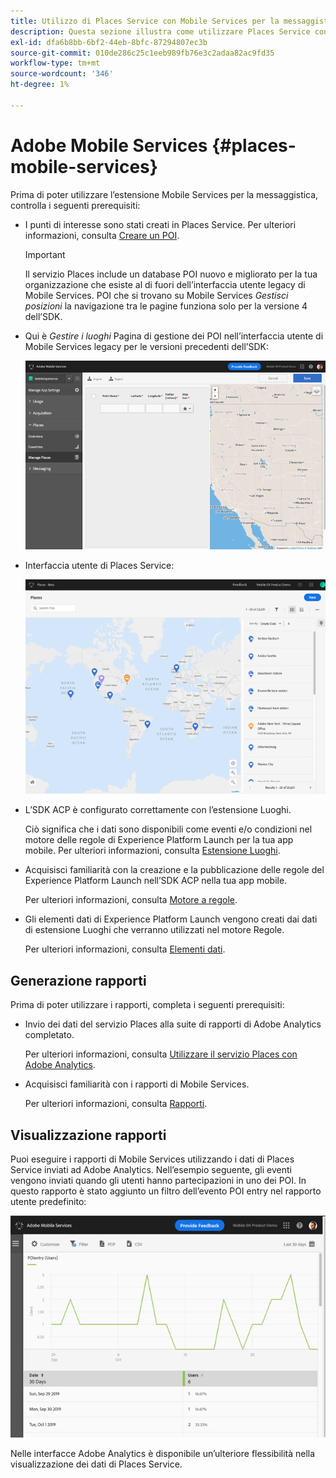 ```yaml
---
title: Utilizzo di Places Service con Mobile Services per la messaggistica
description: Questa sezione illustra come utilizzare Places Service con Mobile Services per la messaggistica.
exl-id: dfa6b8bb-6bf2-44eb-8bfc-87294807ec3b
source-git-commit: 010de286c25c1eeb989fb76e3c2adaa82ac9fd35
workflow-type: tm+mt
source-wordcount: '346'
ht-degree: 1%

---
```


# Adobe Mobile Services {#places-mobile-services}

Prima di poter utilizzare l’estensione Mobile Services per la messaggistica, controlla i seguenti prerequisiti:

* I punti di interesse sono stati creati in Places Service. Per ulteriori informazioni, consulta [Creare un POI](/help/poi-mgmt-ui/create-a-poi-ui.md).

   >[!IMPORTANT]
   >
   >Il servizio Places include un database POI nuovo e migliorato per la tua organizzazione che esiste al di fuori dell’interfaccia utente legacy di Mobile Services. POI che si trovano su Mobile Services *Gestisci posizioni* la navigazione tra le pagine funziona solo per la versione 4 dell’SDK.

* Qui è *Gestire i luoghi* Pagina di gestione dei POI nell’interfaccia utente di Mobile Services legacy per le versioni precedenti dell’SDK:

   ![Interfaccia utente legacy](/help/assets/legacy-location-v4-ui.png)

* Interfaccia utente di Places Service:

   ![Interfaccia utente di gestione POI di Places Service](/help/assets/places-ui.png)

* L’SDK ACP è configurato correttamente con l’estensione Luoghi.

   Ciò significa che i dati sono disponibili come eventi e/o condizioni nel motore delle regole di Experience Platform Launch per la tua app mobile. Per ulteriori informazioni, consulta [Estensione Luoghi](/help/places-ext-aep-sdks/places-extension/places-extension.md).

* Acquisisci familiarità con la creazione e la pubblicazione delle regole del Experience Platform Launch nell’SDK ACP nella tua app mobile.

   Per ulteriori informazioni, consulta [Motore a regole](https://aep-sdks.gitbook.io/docs/using-mobile-extensions/mobile-core/rules-engine).

* Gli elementi dati di Experience Platform Launch vengono creati dai dati di estensione Luoghi che verranno utilizzati nel motore Regole.

   Per ulteriori informazioni, consulta [Elementi dati](https://aep-sdks.gitbook.io/docs/using-mobile-extensions/mobile-core/rules-engine#data-elements).

## Generazione rapporti

Prima di poter utilizzare i rapporti, completa i seguenti prerequisiti:

* Invio dei dati del servizio Places alla suite di rapporti di Adobe Analytics completato.

   Per ulteriori informazioni, consulta [Utilizzare il servizio Places con Adobe Analytics](/help/use-places-with-other-solutions/places-adobe-analytics/use-places-adobe-analytics.md).

* Acquisisci familiarità con i rapporti di Mobile Services.

   Per ulteriori informazioni, consulta [Rapporti](https://docs.adobe.com/content/help/en/mobile-services/using/reports-ug/usage.html).

## Visualizzazione rapporti

Puoi eseguire i rapporti di Mobile Services utilizzando i dati di Places Service inviati ad Adobe Analytics. Nell’esempio seguente, gli eventi vengono inviati quando gli utenti hanno partecipazioni in uno dei POI. In questo rapporto è stato aggiunto un filtro dell’evento POI entry nel rapporto utente predefinito:

![Visualizzazione dei rapporti](/help/assets/report-visualize.png)

Nelle interfacce Adobe Analytics è disponibile un’ulteriore flessibilità nella visualizzazione dei dati di Places Service.
